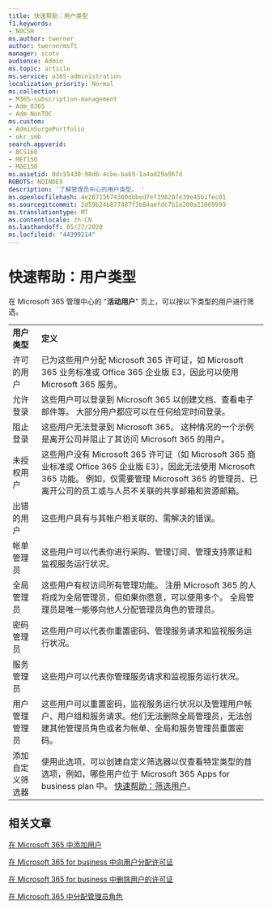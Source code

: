 ```yaml
---
title: 快速帮助：用户类型
f1.keywords:
- NOCSH
ms.author: twerner
author: twernermsft
manager: scotv
audience: Admin
ms.topic: article
ms.service: o365-administration
localization_priority: Normal
ms.collection:
- M365-subscription-management
- Adm_O365
- Adm_NonTOC
ms.custom:
- AdminSurgePortfolio
- okr_smb
search.appverid:
- BCS160
- MET150
- MOE150
ms.assetid: 0dc55430-98d6-4cbe-ba69-1a4ad29a967d
ROBOTS: NOINDEX
description: '了解管理员中心的用户类型。 '
ms.openlocfilehash: 4e28715674360dbbed7ef398207e39e45b1fec81
ms.sourcegitcommit: 2d59b24b877487f3b84aefdc7b1e200a21009999
ms.translationtype: MT
ms.contentlocale: zh-CN
ms.lasthandoff: 05/27/2020
ms.locfileid: "44399214"
---
```

# <a name="quick-help-types-of-users"></a>快速帮助：用户类型

在 Microsoft 365 管理中心的 "**活动用户**" 页上，可以按以下类型的用户进行筛选。 
  
|||
|:-----|:-----|
|**用户类型** <br/> |**定义** <br/> |
|许可的用户  <br/> |已为这些用户分配 Microsoft 365 许可证，如 Microsoft 365 业务标准或 Office 365 企业版 E3，因此可以使用 Microsoft 365 服务。  <br/> |
|允许登录  <br/> |这些用户可以登录到 Microsoft 365 以创建文档、查看电子邮件等。 大部分用户都应可以在任何给定时间登录。  <br/> |
|阻止登录  <br/> |这些用户无法登录到 Microsoft 365。 这种情况的一个示例是离开公司并阻止了其访问 Microsoft 365 的用户。  <br/> |
|未授权用户  <br/> |这些用户没有 Microsoft 365 许可证（如 Microsoft 365 商业标准或 Office 365 企业版 E3），因此无法使用 Microsoft 365 功能。 例如，仅需要管理 Microsoft 365 的管理员、已离开公司的员工或与人员不关联的共享邮箱和资源邮箱。  <br/> |
|出错的用户  <br/> |这些用户具有与其帐户相关联的、需解决的错误。  <br/> |
|帐单管理员  <br/> |这些用户可以代表你进行采购、管理订阅、管理支持票证和监视服务运行状况。  <br/> |
|全局管理员  <br/> |这些用户有权访问所有管理功能。 注册 Microsoft 365 的人将成为全局管理员，但如果你愿意，可以使用多个。 全局管理员是唯一能够向他人分配管理员角色的管理员。  <br/> |
|密码管理员  <br/> |这些用户可以代表你重置密码、管理服务请求和监视服务运行状况。  <br/> |
|服务管理员  <br/> |这些用户可以代表你管理服务请求和监视服务运行状况。  <br/> |
|用户管理管理员  <br/> |这些用户可以重置密码，监视服务运行状况以及管理用户帐户、用户组和服务请求。他们无法删除全局管理员，无法创建其他管理员角色或者为帐单、全局和服务管理员重置密码。  <br/> |
|添加自定义筛选器  <br/> |使用此选项，可以创建自定义筛选器以仅查看特定类型的首选项，例如，哪些用户位于 Microsoft 365 Apps for business plan 中。 [快速帮助：筛选用户](https://docs.microsoft.com/microsoft-365/admin/add-users/create-edit-or-delete-a-custom-user-view)。  <br/> |
   
## <a name="related-articles"></a>相关文章

[在 Microsoft 365 中添加用户](../add-users/add-users.md)
    
[在 Microsoft 365 for business 中向用户分配许可证](../manage/assign-licenses-to-users.md)
    
[在 Microsoft 365 for business 中删除用户的许可证](../manage/remove-licenses-from-users.md)
    
[在 Microsoft 365 中分配管理员角色](../add-users/assign-admin-roles.md)
    

